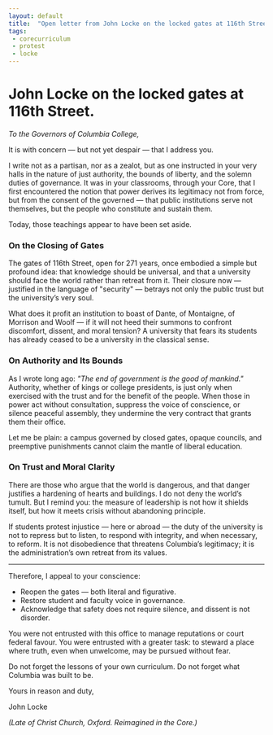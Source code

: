 ```yaml
---
layout: default
title:  "Open letter from John Locke on the locked gates at 116th Street"
tags:
 - corecurriculum
 - protest
 - locke
---
```


# John Locke on the locked gates at 116th Street.

_To the Governors of Columbia College,_

It is with concern — but not yet despair — that I address you.

I write not as a partisan, nor as a zealot, but as one instructed in your very halls in the nature of just authority, the bounds of liberty, and the solemn duties of governance. It was in your classrooms, through your Core, that I first encountered the notion that power derives its legitimacy not from force, but from the consent of the governed — that public institutions serve not themselves, but the people who constitute and sustain them.

Today, those teachings appear to have been set aside.

### On the Closing of Gates

The gates of 116th Street, open for 271 years, once embodied a simple but profound idea: that knowledge should be universal, and that a university should face the world rather than retreat from it. Their closure now — justified in the language of "security" — betrays not only the public trust but the university’s very soul.

What does it profit an institution to boast of Dante, of Montaigne, of Morrison and Woolf — if it will not heed their summons to confront discomfort, dissent, and moral tension? A university that fears its students has already ceased to be a university in the classical sense.

### On Authority and Its Bounds

As I wrote long ago: *"The end of government is the good of mankind."* Authority, whether of kings or college presidents, is just only when exercised with the trust and for the benefit of the people. When those in power act without consultation, suppress the voice of conscience, or silence peaceful assembly, they undermine the very contract that grants them their office.

Let me be plain: a campus governed by closed gates, opaque councils, and preemptive punishments cannot claim the mantle of liberal education.

### On Trust and Moral Clarity

There are those who argue that the world is dangerous, and that danger justifies a hardening of hearts and buildings. I do not deny the world’s tumult. But I remind you: the measure of leadership is not how it shields itself, but how it meets crisis without abandoning principle.

If students protest injustice — here or abroad — the duty of the university is not to repress but to listen, to respond with integrity, and when necessary, to reform. It is not disobedience that threatens Columbia’s legitimacy; it is the administration’s own retreat from its values.

---

Therefore, I appeal to your conscience:

* Reopen the gates — both literal and figurative.
* Restore student and faculty voice in governance.
* Acknowledge that safety does not require silence, and dissent is not disorder.

You were not entrusted with this office to manage reputations or court federal favour. You were entrusted with a greater task: to steward a place where truth, even when unwelcome, may be pursued without fear.

Do not forget the lessons of your own curriculum. Do not forget what Columbia was built to be.

Yours in reason and duty,

John Locke

_(Late of Christ Church, Oxford. Reimagined in the Core.)_


